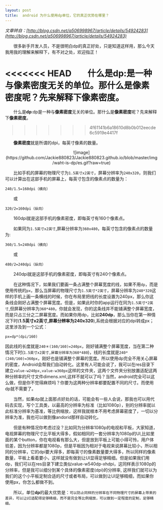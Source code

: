 ```yaml
---
layout: post
title:  android 为什么使用dp单位，它的真正优势在哪里？
---
```

*文章转自：[http://blog.csdn.net/a506998967/article/details/54924283](http://blog.csdn.net/a506998967/article/details/54924283)*

&#160;&#160;&#160;&#160;&#160;&#160;&#160;很多新手开发人员，不是很明白dp的真正好处，只是知道这样用，那么今天我用我的理解来解释下，有不对之处，欢迎指正！

<<<<<<< HEAD
&#160;&#160;&#160;&#160;&#160;&#160;&#160;什么是**dp**:是一种与**像素密度**无关的单位。那什么是**像素密度**呢？先来解释下**像素密度**。
=======
&#160;&#160;&#160;&#160;&#160;&#160;&#160;什么是**dp**:dp是一种与**像素密度**无关的单位。那什么是**像素密度**呢？先来解释下**像素密度**。
>>>>>>> 4f61141b6a18610d8b0b012eecde6c5919e4417f

&#160;&#160;&#160;&#160;&#160;&#160;&#160;**像素密度**就是所谓的dpi，每英寸像素的数量。

<p align="center"> ![image](https://github.com/Jackie880823/Jackie880823.github.io/blob/master/img/waht-is-dp/es.gif?raw=true)

&#160;&#160;&#160;&#160;&#160;&#160;&#160;比如手机的屏幕的物理尺寸为`1.5英寸x2英寸`，屏幕分辨率为`240x320`，则我们可以计算出在这部手机的屏幕上，每英寸包含的像素点的数量为：

	240/1.5=160dpi（横向）
	
&#160;&#160;&#160;&#160;&#160;&#160;&#160;或

	320/2=160dpi（纵向）

&#160;&#160;&#160;&#160;&#160;&#160;&#160;160dpi就是这部手机的像素密度，即每英寸有160个像素点。

&#160;&#160;&#160;&#160;&#160;&#160;&#160;如果同为`1.5英寸x2英寸`,屏幕分辨率为`360x480`，每英寸包含的像素点的数量为:

	360/1.5=240dpi（横向）

&#160;&#160;&#160;&#160;&#160;&#160;&#160;或

	480/2=240dpi（纵向）

&#160;&#160;&#160;&#160;&#160;&#160;&#160;240dpi就是这部手机的像素密度，即每英寸有240个像素点。

&#160;&#160;&#160;&#160;&#160;&#160;&#160;在这种情况下，如果我们要画一条占满整个屏幕宽度的线，如果不用`dp`，而是使用传统的`px`，那么当屏幕的物理尺寸为`1.5英寸*2英寸`，屏幕分辨率为`240*320`这样的手机上画一条横线的时候，你在布局里把线的长度设置为240px，那么你这条线会刚好占满整个屏幕宽度。但是，如果此时你的app运行在同为`1.5英寸*2英寸`,但屏幕分辨率为`360*480`，你就会发现，你的这条线并不能铺满整个屏幕宽度，而是只占三分之二屏幕宽度。而如果你用dp，比如**240dp**，那么当你在第一种情况下时(**1.5英寸x2英寸,屏幕分辨率为240x320**),系统会根据对应的dpi转成px；这里涉及到一个公式：

	px=dp*(dpi/160)

因此线的长度就是`240＊(160/160)=240px`，刚好铺满整个屏幕宽度，当在第二种情况下时(`1.5英寸x2英寸,屏幕分辨率为360*480`)，线的长度就是`240*(240/160)=360px`，刚好也是铺满整个屏幕的宽度。所以使用dp完全不用关心屏幕的密度，Android会帮我们自动转化。这里有人可能会说了，我可以在res目录下建立`value-w240px,value-w360px`这样的文件夹，这两个文件夹分别放置适配这两种分辨率的尺寸文件dimens.xml,这样不就可以了吗？当然，android完全可以这么做，但是你不觉得麻烦吗？你要为这两种分辨率都要配置不同的尺寸。而使用dp就不需要了。

&#160;&#160;&#160;&#160;&#160;&#160;&#160;当然，如果dp就上面那点好处的话，可能会有一些人会说，那我也可以用代码去实现，写个工具类，以最高的分辨率为标准（比如1080p），别的分辨率就以此标准分辨率为基准，等比例缩放，这样我就根本不用考虑屏幕密度了，一切以分辨率为准，我也可以做到像andorid那样自动转化。

&#160;&#160;&#160;&#160;&#160;&#160;&#160;但是有种情况你考虑过没？比如同为分辨率1080p的电视和平板，大家知道，电视屏幕的物理尺寸比平板大得多，假如相同的一套分辨率为1080p的UI,比如里面的某个button，你在电视看有那么大，但是放到平板上可能小得可怜，用户体验差，因为分辨率都是1080p，但是平板因为相对于电视来说屏幕比较小，所以相同的分辨率，它的dpi要大得多，即每英寸的像素数量要大得多，所以同样的像素数量，平板上看着要小，这样就没有做到让UI显得足够精细。但是如果我们用dp，我们可以在res目录下建立类似value-w540dp-xhdpi，这同样表示1080p的分辨率，但是我可以细分到某个具体的像素密度(dpi)的分辨率, 这样我们就可以为我们的这个小平板定制合适的尺寸或者布局，可以做到让UI足够精细，而如果你使用px，你怎么都做不到。

&#160;&#160;&#160;&#160;&#160;&#160;&#160;所以，单位**dp**的最大优势是：`可以防止同样的分辨率在不同物理尺寸的屏幕上带来的差异，可以让UI适配得足够精细，而不是完全等比例缩放，可以做到一定程度的定制，足够精细。`

